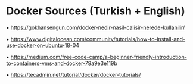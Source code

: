 # Docker Sources (Turkish + English)

• <https://gokhansengun.com/docker-nedir-nasil-calisir-nerede-kullanilir/>

• <https://www.digitalocean.com/community/tutorials/how-to-install-and-use-docker-on-ubuntu-18-04>

• <https://medium.com/free-code-camp/a-beginner-friendly-introduction-to-containers-vms-and-docker-79a9e3e119b>

• <https://tecadmin.net/tutorial/docker/docker-tutorials/>
